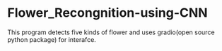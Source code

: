 # Flower_Recongnition-using-CNN
This program detects five kinds of flower and uses gradio(open source python package) for interafce.
